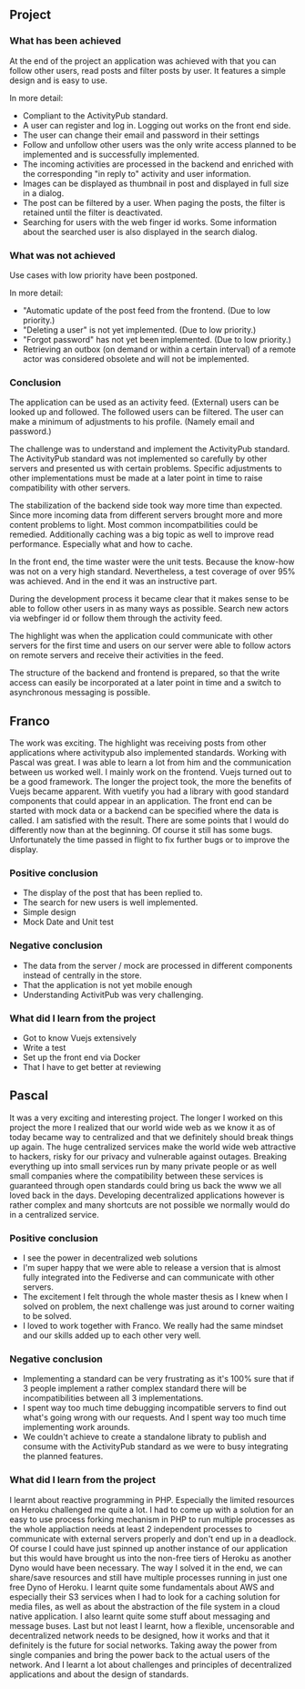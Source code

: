## Project

### What has been achieved

At the end of the project an application was achieved with that you can follow other users, read posts and filter posts by user. It features a simple design and is easy to use.

In more detail:

- Compliant to the ActivityPub standard.
- A user can register and log in. Logging out works on the front end side.
- The user can change their email and password in their settings
- Follow and unfollow other users was the only write access planned to be implemented and is successfully implemented.
- The incoming activities are processed in the backend and enriched with the corresponding "in reply to" activity and user information.
- Images can be displayed as thumbnail in post and displayed in full size in a dialog.
- The post can be filtered by a user. When paging the posts, the filter is retained until the filter is deactivated.
- Searching for users with the web finger id works. Some information about the searched user is also displayed in the search dialog.

### What was not achieved

Use cases with low priority have been postponed.

In more detail:

- "Automatic update of the post feed from the frontend. (Due to low priority.)
- "Deleting a user" is not yet implemented. (Due to low priority.)
- "Forgot password" has not yet been implemented. (Due to low priority.)
- Retrieving an outbox (on demand or within a certain interval) of a remote actor was considered obsolete and will not be implemented.

### Conclusion

The application can be used as an activity feed. (External) users can be looked up and followed. The followed users can be filtered. The user can make a minimum of adjustments to his profile. (Namely email and password.)

The challenge was to understand and implement the ActivityPub standard.
The ActivityPub standard was not implemented so carefully by other servers and presented us with certain problems. Specific adjustments to other implementations must be made at a later point in time to raise compatibility with other servers.

The stabilization of the backend side took way more time than expected. Since more incoming data from different servers brought more and more content problems to light. Most common incompatbilities could be remedied. Additionally caching was a big topic as well to improve read performance. Especially what and how to cache.

In the front end, the time waster were the unit tests. Because the know-how was not on a very high standard. Nevertheless, a test coverage of over 95% was achieved. And in the end it was an instructive part.

During the development process it became clear that it makes sense to be able to follow other users in as many ways as possible. Search new actors via webfinger id or follow them through the activity feed.

The highlight was when the application could communicate with other servers for the first time and users on our server were able to follow actors on remote servers and receive their activities in the feed.

The structure of the backend and frontend is prepared, so that the write access can easily be incorporated at a later point in time and a switch to asynchronous messaging is possible.


## Franco

The work was exciting. The highlight was receiving posts from other applications where activitypub also implemented standards. Working with Pascal was great. I was able to learn a lot from him and the communication between us worked well.
I mainly work on the frontend. Vuejs turned out to be a good framework. The longer the project took, the more the benefits of Vuejs became apparent. With vuetify you had a library with good standard components that could appear in an application. The front end can be started with mock data or a backend can be specified where the data is called.
I am satisfied with the result. There are some points that I would do differently now than at the beginning. Of course it still has some bugs. Unfortunately the time passed in flight to fix further bugs or to improve the display.

### Positive conclusion

- The display of the post that has been replied to.
- The search for new users is well implemented.
- Simple design
- Mock Date and Unit test

### Negative conclusion

- The data from the server / mock are processed in different components instead of centrally in the store.
- That the application is not yet mobile enough
- Understanding ActivitPub was very challenging.

### What did I learn from the project

- Got to know Vuejs extensively
- Write a test
- Set up the front end via Docker
- That I have to get better at reviewing


## Pascal

It was a very exciting and interesting project. The longer I worked on this project the more I realized that our world wide web as we know it as of today became way to 
centralized and that we definitely should break things up again. The huge centralized services make the world wide web attractive to hackers, risky for our privacy and 
vulnerable against outages. Breaking everything up into small services run by many private people or as well small companies where the compatibility between these services
is guaranteed through open standards could bring us back the www we all loved back in the days.
Developing decentralized applications however is rather complex and many shortcuts are not possible we normally would do in a centralized service.

### Positive conclusion
- I see the power in decentralized web solutions
- I'm super happy that we were able to release a version that is almost fully integrated into the Fediverse and can communicate with other servers.
- The excitement I felt through the whole master thesis as I knew when I solved on problem, the next challenge was just around to corner waiting to be solved.
- I loved to work together with Franco. We really had the same mindset and our skills added up to each other very well.

### Negative conclusion
- Implementing a standard can be very frustrating as it's 100% sure that if 3 people implement a rather complex standard there will be incompatibilities between all 3 implementations.
- I spent way too much time debugging incompatible servers to find out what's going wrong with our requests. And I spent way too much time implementing work arounds.
- We couldn't achieve to create a standalone libraty to publish and consume with the ActivityPub standard as we were to busy integrating the planned features.

### What did I learn from the project
I learnt about reactive programming in PHP. Especially the limited resources on Heroku challenged me quite a lot. I had to come up with a solution for an easy to
use process forking mechanism in PHP to run multiple processes as the whole appliaction needs at least 2 independent processes to communicate with external servers
properly and don't end up in a deadlock. Of course I could have just spinned up another instance of our application but this would have brought us into the non-free
tiers of Heroku as another Dyno would have been necessary. The way I solved it in the end, we can share/save resources and still have multiple processes running in
just one free Dyno of Heroku. I learnt quite some fundamentals about AWS and especially their S3 services when I had to look for a caching solution for media files,
as well as about the abstraction of the file system in a cloud native application. 
I also learnt quite some stuff about messaging and message buses.
Last but not least I learnt, how a flexible, uncensorable and decentralized network needs to be designed, how it works and that it definitely is the future for 
social networks. Taking away the power from single companies and bring the power back to the actual users of the network. And I learnt a lot about challenges and 
principles of decentralized applications and about the design of standards.
